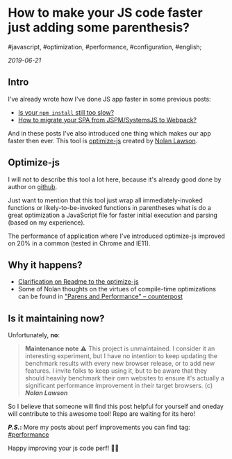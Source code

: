 # How to make your JS code faster just adding some parenthesis?

#javascript, #optimization, #performance, #configuration, #english;

_2019-06-21_

## Intro

I've already wrote how I've done JS app faster in some previous posts:

* [Is your `npm install` still too slow?](/posts/is-your-npm-install-still-too-slow/) 
* [How to migrate your SPA from JSPM/SystemsJS to Webpack?](/posts/how-to-migrate-your-spa-from-jspm-systemsjs-to-webpack/)

And in these posts I've also introduced one thing which makes our app faster then ever. This tool is [optimize-js](https://github.com/nolanlawson/optimize-js) created by [Nolan Lawson](https://nolanlawson.com).

## Optimize-js

I will not to describe this tool a lot here, because it's already good done by author on [github](https://github.com/nolanlawson/optimize-js#optimize-js).

Just want to mention that this tool just wrap all immediately-invoked functions or likely-to-be-invoked functions in parentheses what is do a great optimization a JavaScript file for faster initial execution and parsing (based on my experience).

The performance of application where I've introduced optimize-js improved on 20% in a common (tested in Chrome and IE11).

## Why it happens?

* [Clarification on Readme to the optimize-js](https://github.com/nolanlawson/optimize-js#why)
* Some of Nolan thoughts on the virtues of compile-time optimizations can be found in ["Parens and Performance" – counterpost](https://gist.github.com/nolanlawson/e73c61da78ffb39e4fc034a62ce8b263)

## Is it maintaining now?

Unfortunately, **no**:

>  **Maintenance note** ⚠️ This project is unmaintained. I consider it an interesting experiment, but I have no intention to keep updating the benchmark results with every new browser release, or to add new features. I invite folks to keep using it, but to be aware that they should heavily benchmark their own websites to ensure it's actually a significant performance improvement in their target browsers. (c) **_Nolan Lawson_**

So I believe that someone will find this post helpful for yourself and oneday will contribute to this awesome tool! Repo are waiting for its hero!

**_P.S._:** More my posts about perf improvements you can find tag: [#performance](/tags/index.html#performance)

Happy improving your js code perf! ✌🏼
